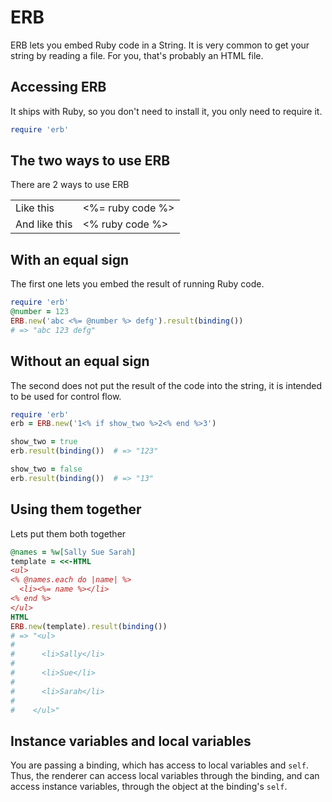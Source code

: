 ERB
===

ERB lets you embed Ruby code in a String.
It is very common to get your string by reading a file.
For you, that's probably an HTML file.

Accessing ERB
-------------

It ships with Ruby, so you don't need to install it,
you only need to require it.

```ruby
require 'erb'
```


The two ways to use ERB
-----------------------

There are 2 ways to use ERB

<table>
  <tr>
    <td>Like this</td>
    <td><%= ruby code %></td>
  </tr>
  <tr>
    <td>And like this</td>
    <td><%  ruby code %></td>
  </tr>
</table>


With an equal sign
------------------

The first one lets you embed the result of running Ruby code.

```ruby
require 'erb'
@number = 123
ERB.new('abc <%= @number %> defg').result(binding())
# => "abc 123 defg"
```

Without an equal sign
---------------------

The second does not put the result of the code into the string,
it is intended to be used for control flow.

```ruby
require 'erb'
erb = ERB.new('1<% if show_two %>2<% end %>3')

show_two = true
erb.result(binding())  # => "123"

show_two = false
erb.result(binding())  # => "13"
```

Using them together
-------------------

Lets put them both together

```ruby
@names = %w[Sally Sue Sarah]
template = <<-HTML
<ul>
<% @names.each do |name| %>
  <li><%= name %></li>
<% end %>
</ul>
HTML
ERB.new(template).result(binding())
# => "<ul>
#
#      <li>Sally</li>
#
#      <li>Sue</li>
#
#      <li>Sarah</li>
#
#    </ul>"
```

Instance variables and local variables
--------------------------------------

You are passing a binding, which has access to local variables and `self`.
Thus, the renderer can access local variables through the binding,
and can access instance variables, through the object at the binding's `self`.
